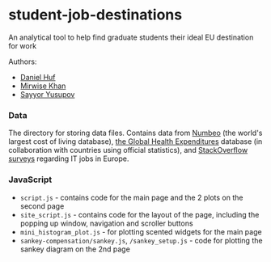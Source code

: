 # student-job-destinations
An analytical tool to help find graduate students their ideal EU destination for work

Authors:
- [Daniel Huf](https://github.com/danielhuf)
- [Mirwise Khan](https://github.com/mirwisek)
- [Sayyor Yusupov](https://github.com/SYusupov)

### Data
The directory for storing data files. Contains data from [Numbeo](https://www.numbeo.com) (the world's largest cost of living database), [the Global Health Expenditures](https://apps.who.int/nha/database) database (in collaboration with countries using official statistics), and [StackOverflow surveys](https://insights.stackoverflow.com/survey) regarding IT jobs in Europe.

### JavaScript
- `script.js` - contains code for the main page and the 2 plots on the second page
- `site_script.js` - contains code for the layout of the page, including the popping up window, navigation and scroller buttons
- `mini_histogram_plot.js` - for plotting scented widgets for the main page
- `sankey-compensation/sankey.js`, `/sankey_setup.js` - code for plotting the sankey diagram on the 2nd page

